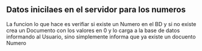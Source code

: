 ## Datos inicilaes en el servidor para los numeros

La funcion lo que hace es verifiar si existe un Numero en el BD y si no existe crea un Documento con los valores en 0 y lo carga a la base de datos informando al Usuario, sino simplemente informa que ya existe un docuento Numero
